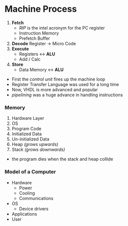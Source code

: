 # Machine Process
1. **Fetch**
    + _RIP_ is the intel acronym for the PC register
    + Instruction Memory
    + Prefetch Buffer
2. **Decode** Register -> Micro Code
3. **Execute** 
    + Registers <-> **ALU**
    + Add / Calc
4. **Store**
    + Data Memory <-> **ALU**

* First the _control unit_ fires up the machine loop
* Register Transfer Language was used for a long time
* Now, VHDL is more advanced and popular
* _pipelining_ was a huge advance in handling instructions

### Memory
1. Hardware Layer
2. OS
3. Program Code
4. Initialized Data
5. Un-initialized Data
6. Heap _(grows upwards)_
7. Stack _(grows downwards)_

* the program dies when the stack and heap collide

### Model of a Computer
* Hardware
    - Power
    - Cooling
    - Communications
* OS
    - Device drivers
* Applications
* User
